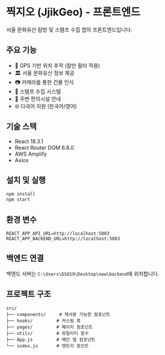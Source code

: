# 찍지오 (JjikGeo) - 프론트엔드

서울 문화유산 탐방 및 스탬프 수집 앱의 프론트엔드입니다.

## 주요 기능

- 📍 GPS 기반 위치 추적 (칼만 필터 적용)
- 🏛️ 서울 문화유산 정보 제공
- 📷 카메라를 통한 건물 인식
- 🎯 스탬프 수집 시스템
- 🚻 주변 편의시설 안내
- 🌐 다국어 지원 (한국어/영어)

## 기술 스택

- React 18.3.1
- React Router DOM 6.8.0
- AWS Amplify
- Axios

## 설치 및 실행

```bash
npm install
npm start
```

## 환경 변수

```
REACT_APP_API_URL=http://localhost:5003
REACT_APP_BACKEND_URL=http://localhost:5003
```

## 백엔드 연결

백엔드 서버는 `C:\Users\DSO19\Desktop\new\backend`에 위치합니다.

## 프로젝트 구조

```
src/
├── components/     # 재사용 가능한 컴포넌트
├── hooks/         # 커스텀 훅
├── pages/         # 페이지 컴포넌트
├── utils/         # 유틸리티 함수
├── App.js         # 메인 앱 컴포넌트
└── index.js       # 엔트리 포인트
```
